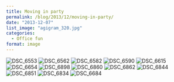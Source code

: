 ```yaml
---
title: Moving in party
permalink: /blog/2013/12/moving-in-party/
date: "2013-12-07"
list_image: "agigram_320.jpg"
categories:
  - Office fun
format: image
---
```

<img src="/img/blog/posts/2013/12/DSC_6553.jpg" alt="DSC_6553" />

<img src="/img/blog/posts/2013/12/DSC_6562.jpg" alt="DSC_6562" />

<img src="/img/blog/posts/2013/12/DSC_6582.jpg" alt="DSC_6582" />

<img src="/img/blog/posts/2013/12/DSC_6590.jpg" alt="DSC_6590" />

<img src="/img/blog/posts/2013/12/DSC_6615.jpg" alt="DSC_6615" />

<img src="/img/blog/posts/2013/12/DSC_6654.jpg" alt="DSC_6654" />

<img src="/img/blog/posts/2013/12/DSC_6898.jpg" alt="DSC_6898" />

<img src="/img/blog/posts/2013/12/DSC_6860.jpg" alt="DSC_6860" />

<img src="/img/blog/posts/2013/12/DSC_6862.jpg" alt="DSC_6862" />

<img src="/img/blog/posts/2013/12/DSC_6844.jpg" alt="DSC_6844" />

<img src="/img/blog/posts/2013/12/DSC_6851.jpg" alt="DSC_6851" />

<img src="/img/blog/posts/2013/12/DSC_6834.jpg" alt="DSC_6834" />

<img src="/img/blog/posts/2014/01/DSC_6684.jpg" alt="DSC_6684" />
